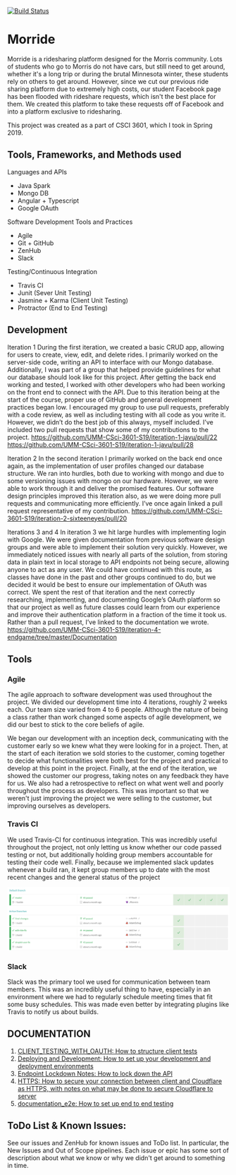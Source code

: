 [![Build Status](https://travis-ci.org/UMM-CSci-3601-S19/iteration-4-endgame.svg?branch=master)](https://travis-ci.org/UMM-CSci-3601-S19/iteration-4-endgame)

# Morride

Morride is a ridesharing platform designed for the Morris community. Lots of students who go to Morris do not have cars, but still need to get around, whether it's a long trip or during the brutal Minnesota winter, these students rely on others to get around. However, since we cut our previous ride sharing platform due to extremely high costs, our student Facebook page has been flooded with rideshare requests, which isn't the best place for them. We created this platform to take these requests off of Facebook and into a platform exclusive to ridesharing. 

This project was created as a part of CSCI 3601, which I took in Spring 2019. 

## Tools, Frameworks, and Methods used

Languages and APIs
-	Java Spark
-	Mongo DB
-	Angular + Typescript
-	Google OAuth

Software Development Tools and Practices
-	Agile
-	Git + GitHub
-	ZenHub
-	Slack

Testing/Continuous Integration
-	Travis CI
-	Junit (Sever Unit Testing)
-	Jasmine + Karma (Client Unit Testing)
-	Protractor (End to End Testing)


## Development

Iteration 1
During the first iteration, we created a basic CRUD app, allowing for users to create, view, edit, and delete rides. I primarily worked on the server-side code, writing an API to interface with our Mongo database. Additionally, I was part of a group that helped provide guidelines for what our database should look like for this project. After getting the back end working and tested, I worked with other developers who had been working on the front end to connect with the API.
Due to this iteration being at the start of the course, proper use of GitHub and general development practices began low. I encouraged my group to use pull requests, preferably with a code review, as well as including testing with all code as you write it. However, we didn’t do the best job of this always, myself included. I’ve included two pull requests that show some of my contributions to the project.
https://github.com/UMM-CSci-3601-S19/iteration-1-javu/pull/22
https://github.com/UMM-CSci-3601-S19/iteration-1-javu/pull/28

Iteration 2
In the second iteration I primarily worked on the back end once again, as the implementation of user profiles changed our database structure. We ran into hurdles, both due to working with mongo and due to some versioning issues with mongo on our hardware. However, we were able to work through it and deliver the promised features. Our software design principles improved this iteration also, as we were doing more pull requests and communicating more efficiently. I’ve once again linked a pull request representative of my contribution.
https://github.com/UMM-CSci-3601-S19/iteration-2-sixteeneyes/pull/20

Iterations 3 and 4
	In iteration 3 we hit large hurdles with implementing login with Google. We were given documentation from previous software design groups and were able to implement their solution very quickly. However, we immediately noticed issues with nearly all parts of the solution, from storing data in plain text in local storage to API endpoints not being secure, allowing anyone to act as any user. We could have continued with this route, as classes have done in the past and other groups continued to do, but we decided it would be best to ensure our implementation of OAuth was correct. We spent the rest of that iteration and the next correctly researching, implementing, and documenting Google’s OAuth platform so that our project as well as future classes could learn from our experience and improve their authentication platform in a fraction of the time it took us. Rather than a pull request, I’ve linked to the documentation we wrote.
https://github.com/UMM-CSci-3601-S19/iteration-4-endgame/tree/master/Documentation

## Tools

### Agile
The agile approach to software development was used throughout the project. We divided our development time into 4 iterations, roughly 2 weeks each. Our team size varied from 4 to 6 people. Although the nature of being a class rather than work changed some aspects of agile development, we did our best to stick to the core beliefs of agile. 

We began our development with an inception deck, communicating with the customer early so we knew what they were looking for in a project. Then, at the start of each iteration we sold stories to the customer, coming together to decide what functionalities were both best for the project and practical to develop at this point in the project. Finally, at the end of the iteration, we showed the customer our progress, taking notes on any feedback they have for us. We also had a retrospective to reflect on what went well and poorly throughout the process as developers. This was important so that we weren't just improving the project we were selling to the customer, but improving ourselves as developers.

### Travis CI
We used Travis-CI for continuous integration. This was incredibly useful throughout the project, not only letting us know whether our code passed testing or not, but additionally holding group members accountable for testing their code well. Finally, because we implemented slack updates whenever a build ran, it kept group members up to date with the most recent changes and the general status of the project

![Travis CI](Documentation/images/Travis-CI.PNG)

### Slack
Slack was the primary tool we used for communication between team members. This was an incredibly useful thing to have, especially in an environment where we had to regularly schedule meeting times that fit some busy schedules. This was made even better by integrating plugins like Travis to notify us about builds. 



## DOCUMENTATION
1. [CLIENT_TESTING_WITH_OAUTH: How to structure client tests](https://github.com/UMM-CSci-3601-S19/iteration-4-endgame/blob/master/Documentation/CLIENT_TESTING_WITH_OAUTH.md)
2. [Deploying and Development: How to set up your development and deployment environments](https://github.com/UMM-CSci-3601-S19/iteration-4-endgame/blob/master/Documentation/Deploying%20and%20Development.md)
3. [Endpoint Lockdown Notes: How to lock down the API](https://github.com/UMM-CSci-3601-S19/iteration-4-endgame/blob/master/Documentation/Endpoint%20Lockdown%20Notes.md)
4. [HTTPS: How to secure your connection between client and Cloudflare as HTTPS, with notes on what may be done to secure Cloudflare to server](https://github.com/UMM-CSci-3601-S19/iteration-4-endgame/blob/master/Documentation/HTTPS.md)
5. [documentation_e2e: How to set up end to end testing](https://github.com/UMM-CSci-3601-S19/iteration-4-endgame/blob/master/Documentation/documentation_e2e.md)

## ToDo List & Known Issues: 
See our issues and ZenHub for known issues and ToDo list. In particular, the New Issues and Out of Scope pipelines. Each issue or epic 
has some sort of description about what we know or why we didn't get around to something in time.
